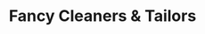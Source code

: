 ---
title: "Fancy Cleaners & Tailors"
url: /new-york/fancy-cleaners-und-tailors/
shop: Wäscherei
---